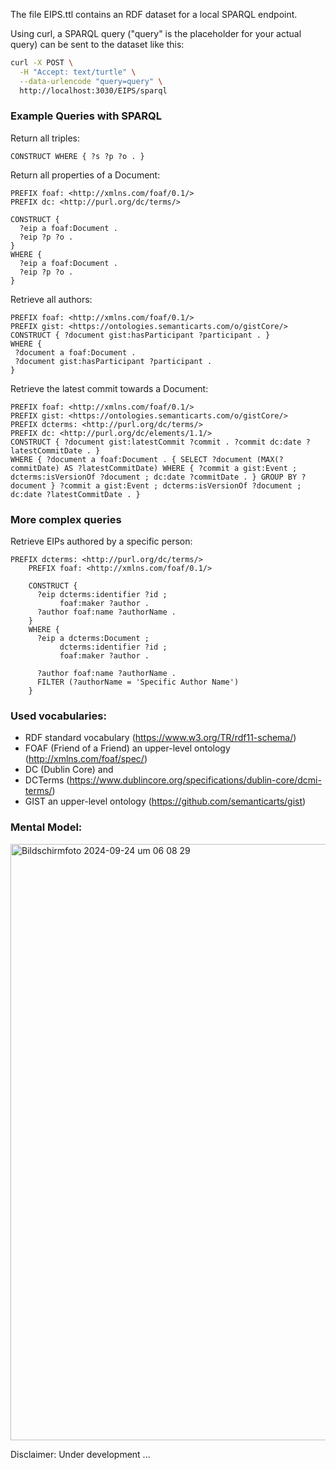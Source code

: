 The file EIPS.ttl contains an RDF dataset for a local SPARQL endpoint.

Using curl, a SPARQL query ("query" is the placeholder for your actual query) can be sent to the dataset like this:
```bash
curl -X POST \
  -H "Accept: text/turtle" \
  --data-urlencode "query=query" \
  http://localhost:3030/EIPS/sparql
```

### Example Queries with SPARQL

Return all triples:
```sparql
CONSTRUCT WHERE { ?s ?p ?o . }
```

Return all properties of a Document:

```sparql
PREFIX foaf: <http://xmlns.com/foaf/0.1/>
PREFIX dc: <http://purl.org/dc/terms/>

CONSTRUCT {
  ?eip a foaf:Document .
  ?eip ?p ?o .
}
WHERE {
  ?eip a foaf:Document .
  ?eip ?p ?o .
}
```

Retrieve all authors:
```sparql
PREFIX foaf: <http://xmlns.com/foaf/0.1/>
PREFIX gist: <https://ontologies.semanticarts.com/o/gistCore/>
CONSTRUCT { ?document gist:hasParticipant ?participant . }
WHERE {
 ?document a foaf:Document .
 ?document gist:hasParticipant ?participant .
}
```

Retrieve the latest commit towards a Document:
```sparql
PREFIX foaf: <http://xmlns.com/foaf/0.1/>
PREFIX gist: <https://ontologies.semanticarts.com/o/gistCore/>
PREFIX dcterms: <http://purl.org/dc/terms/>
PREFIX dc: <http://purl.org/dc/elements/1.1/>
CONSTRUCT { ?document gist:latestCommit ?commit . ?commit dc:date ?latestCommitDate . }
WHERE { ?document a foaf:Document . { SELECT ?document (MAX(?commitDate) AS ?latestCommitDate) WHERE { ?commit a gist:Event ; dcterms:isVersionOf ?document ; dc:date ?commitDate . } GROUP BY ?document } ?commit a gist:Event ; dcterms:isVersionOf ?document ; dc:date ?latestCommitDate . }
```


### More complex queries
Retrieve EIPs authored by a specific person:

```sparql
PREFIX dcterms: <http://purl.org/dc/terms/>
    PREFIX foaf: <http://xmlns.com/foaf/0.1/>

    CONSTRUCT {
      ?eip dcterms:identifier ?id ;
           foaf:maker ?author .
      ?author foaf:name ?authorName .
    }
    WHERE {
      ?eip a dcterms:Document ;
           dcterms:identifier ?id ;
           foaf:maker ?author .
           
      ?author foaf:name ?authorName .
      FILTER (?authorName = 'Specific Author Name')
    }
```

### Used vocabularies:
- RDF standard vocabulary (https://www.w3.org/TR/rdf11-schema/)
- FOAF (Friend of a Friend) an upper-level ontology (http://xmlns.com/foaf/spec/)
- DC (Dublin Core) and
- DCTerms (https://www.dublincore.org/specifications/dublin-core/dcmi-terms/)
- GIST an upper-level ontology (https://github.com/semanticarts/gist)

### Mental Model:

<img width="954" alt="Bildschirmfoto 2024-09-24 um 06 08 29" src="https://github.com/user-attachments/assets/05a7fcda-fe3c-42ef-9989-e1992e2a81b6">

Disclaimer: Under development ...

